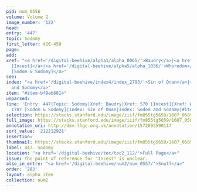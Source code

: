 ```yaml
---
pid: num_0556
volume: Volume 2
image_number: '122'
head:
entry: '447'
topic: Sodomy
first_letter: 426-450
page:
add:
xref: "<a href='/digital-beehive/alpha1/alpha_0065/'>Baudry</a>|<a href='/digital-beehive/num3/num_0727/'>570
  [Incest]</a>|<a href='/digital-beehive/alpha5/alpha_1036/'>Whoredom</a>|<a href='/digital-beehive/num8/num_2720/'>1787
  [Sodom & Sodomy]</a>"
see:
index: "<a href='/digital-beehive/index4/index_2793/'>Sin of Onan</a>|<a href='/digital-beehive/index4/index_3780/'>Sodom
  and Sodomy</a>"
item: "#item-bf9ab6814"
unparsed:
line: 'Entry: 447|Topic: Sodomy|Xref: Baudry|Xref: 570 [Incest]|Xref: Whoredom|Xref:
  1787 [Sodom & Sodomy]|Index: Sin of Onan|Index: Sodom and Sodomy|#item-bf9ab6814'
selection: https://stacks.stanford.edu/image/iiif/fm855tg5659/1607_0589/868,2921,2884,634/full/0/default.jpg
full_image: https://stacks.stanford.edu/image/iiif/fm855tg5659/1607_0589/full/full/0/default.jpg
annotation_uri: http://dev.llgc.org.uk/annotation/1572893590117
sort_value: '212212921'
insertion:
thumbnail: https://stacks.stanford.edu/image/iiif/fm855tg5659/1607_0589/868,2921,600,180/250,/0/default.jpg
label: 447. Sodomy
location: "<a href='/digital-beehive/toc/toc2_112/'>Full Page</a>"
issue: The point of reference for "Incest" is unclear.
also_in_entry: "<a href='/digital-beehive/num2/num_0557/'>Snuff</a>"
order: '283'
layout: alpha_item
collection: num2
---
```

